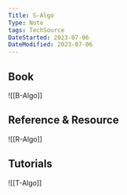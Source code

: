 ```yaml
---
Title: S-Algo
Type: Note
tags: TechSource
DateStarted: 2023-07-06
DateModified: 2023-07-06
---
```

## Book
![[B-Algo]]

## Reference & Resource
![[R-Algo]]

## Tutorials
![[T-Algo]]